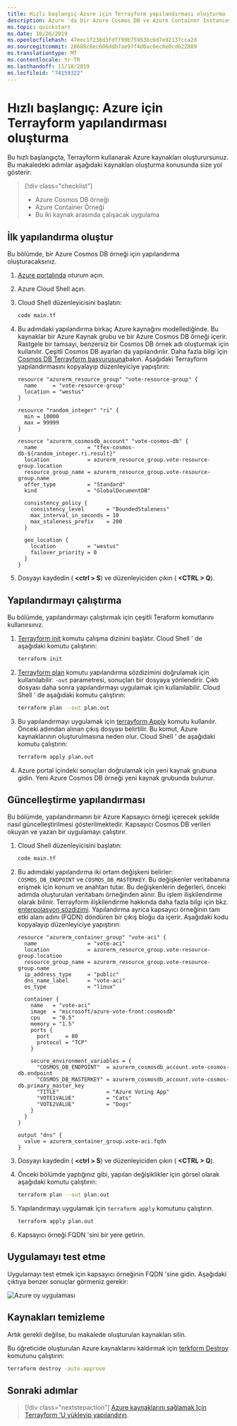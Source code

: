 ```yaml
---
title: Hızlı başlangıç-Azure için Terrayform yapılandırması oluşturma
description: Azure 'da bir Azure Cosmos DB ve Azure Container Instances dağıtarak Terrayform ile çalışmaya başlayın.
ms.topic: quickstart
ms.date: 10/26/2019
ms.openlocfilehash: 47eec1f238d3fdff99b75953bc6d7e92137cca2d
ms.sourcegitcommit: 28688c6ec606ddb7ae97f4d0ac0ec8e0cd622889
ms.translationtype: MT
ms.contentlocale: tr-TR
ms.lasthandoff: 11/18/2019
ms.locfileid: "74159322"
---
```

# <a name="quickstart-create-a-terraform-configuration-for-azure"></a>Hızlı başlangıç: Azure için Terrayform yapılandırması oluşturma

Bu hızlı başlangıçta, Terrayform kullanarak Azure kaynakları oluşturursunuz. Bu makaledeki adımlar aşağıdaki kaynakları oluşturma konusunda size yol gösterir:

> [!div class="checklist"]
> * Azure Cosmos DB örneği
> * Azure Container Örneği
> * Bu iki kaynak arasında çalışacak uygulama

## <a name="create-first-configuration"></a>İlk yapılandırma oluştur

Bu bölümde, bir Azure Cosmos DB örneği için yapılandırma oluşturacaksınız.

1. [Azure portalında](https://go.microsoft.com/fwlink/p/?LinkID=525040) oturum açın.

1. Azure Cloud Shell açın.

1. Cloud Shell düzenleyicisini başlatın:

    ```bash
    code main.tf
    ```

1. Bu adımdaki yapılandırma birkaç Azure kaynağını modellediğinde. Bu kaynaklar bir Azure Kaynak grubu ve bir Azure Cosmos DB örneği içerir. Rastgele bir tamsayı, benzersiz bir Cosmos DB örnek adı oluşturmak için kullanılır. Çeşitli Cosmos DB ayarları da yapılandırılır. Daha fazla bilgi için [Cosmos DB Terrayform başvurusuna](https://www.terraform.io/docs/providers/azurerm/r/cosmosdb_account.html)bakın. Aşağıdaki Terrayform yapılandırmasını kopyalayıp düzenleyiciye yapıştırın:

    ```hcl
    resource "azurerm_resource_group" "vote-resource-group" {
      name     = "vote-resource-group"
      location = "westus"
    }

    resource "random_integer" "ri" {
      min = 10000
      max = 99999
    }

    resource "azurerm_cosmosdb_account" "vote-cosmos-db" {
      name                = "tfex-cosmos-db-${random_integer.ri.result}"
      location            = azurerm_resource_group.vote-resource-group.location
      resource_group_name = azurerm_resource_group.vote-resource-group.name
      offer_type          = "Standard"
      kind                = "GlobalDocumentDB"

      consistency_policy {
        consistency_level       = "BoundedStaleness"
        max_interval_in_seconds = 10
        max_staleness_prefix    = 200
      }

      geo_location {
        location          = "westus"
        failover_priority = 0
      }
    }
    ```

1. Dosyayı kaydedin ( **&lt;ctrl > S**) ve düzenleyiciden çıkın ( **&lt;CTRL > Q**).

## <a name="run-the-configuration"></a>Yapılandırmayı çalıştırma

Bu bölümde, yapılandırmayı çalıştırmak için çeşitli Teraform komutlarını kullanırsınız.

1. [Terrayform init](https://www.terraform.io/docs/commands/init.html) komutu çalışma dizinini başlatır. Cloud Shell ' de aşağıdaki komutu çalıştırın:

    ```bash
    terraform init
    ```

1. [Terrayform plan](https://www.terraform.io/docs/commands/plan.html) komutu yapılandırma sözdizimini doğrulamak için kullanılabilir. `-out` parametresi, sonuçları bir dosyaya yönlendirir. Çıktı dosyası daha sonra yapılandırmayı uygulamak için kullanılabilir. Cloud Shell ' de aşağıdaki komutu çalıştırın:

    ```bash
    terraform plan --out plan.out
    ```

1. Bu yapılandırmayı uygulamak için [terrayform Apply](https://www.terraform.io/docs/commands/apply.html) komutu kullanılır. Önceki adımdan alınan çıkış dosyası belirtilir. Bu komut, Azure kaynaklarının oluşturulmasına neden olur. Cloud Shell ' de aşağıdaki komutu çalıştırın:

    ```bash
    terraform apply plan.out
    ```

1. Azure portal içindeki sonuçları doğrulamak için yeni kaynak grubuna gidin. Yeni Azure Cosmos DB örneği yeni kaynak grubunda bulunur.

## <a name="update-configuration"></a>Güncelleştirme yapılandırması

Bu bölümde, yapılandırmanın bir Azure Kapsayıcı örneği içerecek şekilde nasıl güncelleştirilmesi gösterilmektedir. Kapsayıcı Cosmos DB verileri okuyan ve yazan bir uygulamayı çalıştırır.

1. Cloud Shell düzenleyicisini başlatın:

    ```bash
    code main.tf
    ```

1. Bu adımdaki yapılandırma iki ortam değişkeni belirler: `COSMOS_DB_ENDPOINT` ve `COSMOS_DB_MASTERKEY`. Bu değişkenler veritabanına erişmek için konum ve anahtarı tutar. Bu değişkenlerin değerleri, önceki adımda oluşturulan veritabanı örneğinden alınır. Bu işlem ilişkilendirme olarak bilinir. Terrayform ilişkilendirme hakkında daha fazla bilgi için bkz. [enterpolasyon sözdizimi](https://www.terraform.io/docs/configuration/interpolation.html). Yapılandırma ayrıca kapsayıcı örneğinin tam etki alanı adını (FQDN) döndüren bir çıkış bloğu da içerir. Aşağıdaki kodu kopyalayıp düzenleyiciye yapıştırın:

    ```hcl
    resource "azurerm_container_group" "vote-aci" {
      name                = "vote-aci"
      location            = azurerm_resource_group.vote-resource-group.location
      resource_group_name = azurerm_resource_group.vote-resource-group.name
      ip_address_type     = "public"
      dns_name_label      = "vote-aci"
      os_type             = "linux"

      container {
        name   = "vote-aci"
        image  = "microsoft/azure-vote-front:cosmosdb"
        cpu    = "0.5"
        memory = "1.5"
        ports {
          port     = 80
          protocol = "TCP"
        }

        secure_environment_variables = {
          "COSMOS_DB_ENDPOINT"  = azurerm_cosmosdb_account.vote-cosmos-db.endpoint
          "COSMOS_DB_MASTERKEY" = azurerm_cosmosdb_account.vote-cosmos-db.primary_master_key
          "TITLE"               = "Azure Voting App"
          "VOTE1VALUE"          = "Cats"
          "VOTE2VALUE"          = "Dogs"
        }
      }
    }

    output "dns" {
      value = azurerm_container_group.vote-aci.fqdn
    }
    ```

1. Dosyayı kaydedin ( **&lt;ctrl > S**) ve düzenleyiciden çıkın ( **&lt;CTRL > Q**).

1. Önceki bölümde yaptığınız gibi, yapılan değişiklikler için görsel olarak aşağıdaki komutu çalıştırın:

    ```bash
    terraform plan --out plan.out
    ```

1. Yapılandırmayı uygulamak için `terraform apply` komutunu çalıştırın.

    ```bash
    terraform apply plan.out
    ```

1. Kapsayıcı örneği FQDN 'sini bir yere getirin.

## <a name="test-application"></a>Uygulamayı test etme

Uygulamayı test etmek için kapsayıcı örneğinin FQDN 'sine gidin. Aşağıdaki çıktıya benzer sonuçlar görmeniz gerekir:

![Azure oy uygulaması](media/terraform-quickstart/azure-vote.jpg)

## <a name="clean-up-resources"></a>Kaynakları temizleme

Artık gerekli değilse, bu makalede oluşturulan kaynakları silin.

Bu öğreticide oluşturulan Azure kaynaklarını kaldırmak için [terkform Destroy](https://www.terraform.io/docs/commands/destroy.html) komutunu çalıştırın:

```bash
terraform destroy -auto-approve
```

## <a name="next-steps"></a>Sonraki adımlar

> [!div class="nextstepaction"]
> [Azure kaynaklarını sağlamak Için Terrayform 'U yükleyip yapılandırın](../virtual-machines/linux/terraform-install-configure.md).